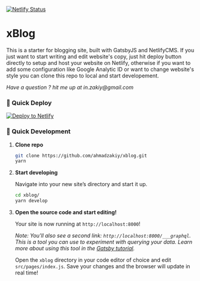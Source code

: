 [![Netlify Status](https://api.netlify.com/api/v1/badges/d3f4dd56-ef6f-4c83-becc-1b2233b46ccb/deploy-status)](https://app.netlify.com/sites/eloquent-nobel-8cfed6/deploys)

# xBlog

This is a starter for blogging site, built with GatsbyJS and NetlifyCMS. If you just want to start writing and edit website's copy, just hit deploy button directly to setup and host your website on Netlify, otherwise if you want to add some configuration like Google Analytic ID or want to change website's style you can clone this repo to local and start developement.

_Have a question ? hit me up at in.zakiy@gmail.com_

### 💫 Quick Deploy

[![Deploy to Netlify](https://www.netlify.com/img/deploy/button.svg)](https://app.netlify.com/start/deploy?repository=https://github.com/ahmadzakiy/xblog)

### 🚀 Quick Development

1.  **Clone repo**

    ```sh
    git clone https://github.com/ahmadzakiy/xblog.git
    yarn
    ```

1.  **Start developing**

    Navigate into your new site’s directory and start it up.

    ```sh
    cd xblog/
    yarn develop
    ```

1.  **Open the source code and start editing!**

    Your site is now running at `http://localhost:8000`!

    _Note: You'll also see a second link: _`http://localhost:8000/___graphql`_. This is a tool you can use to experiment with querying your data. Learn more about using this tool in the [Gatsby tutorial](https://www.gatsbyjs.org/tutorial/part-five/#introducing-graphiql)._

    Open the `xblog` directory in your code editor of choice and edit `src/pages/index.js`. Save your changes and the browser will update in real time!
